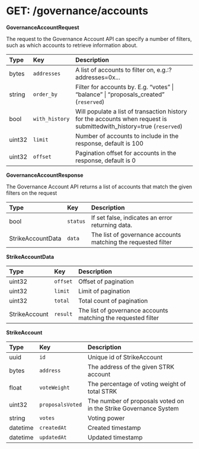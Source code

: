 # GET: /governance/accounts

**GovernanceAccountRequest**

The request to the Governance Account API can specify a number of filters, such as which accounts to retrieve information about.

| Type | Key | Description |
| :--- | :--- | :--- |
| bytes | `addresses` | A list of accounts to filter on, e.g.:?addresses=0x... |
| string | `order_by` | Filter for accounts by. E.g. “votes” \| “balance” \| “proposals\_created” \(`reserved`\) |
| bool | `with_history` | Will populate a list of transaction history for the accounts when request is submittedwith\_history=true \(`reserved`\) |
| uint32 | `limit` | Number of accounts to include in the response, default is 100 |
| uint32 | `offset` | Pagination offset for accounts in the response, default is 0 |

**GovernanceAccountResponse**

The Governance Account API returns a list of accounts that match the given filters on the request

| Type | Key | Description |
| :--- | :--- | :--- |
| bool | `status` | If set false, indicates an error returning data. |
| StrikeAccountData | `data` | The list of governance accounts matching the requested filter |

**StrikeAccountData**

| **Type** | Key | Description |
| :--- | :--- | :--- |
| uint32 | `offset` | Offset of pagination |
| uint32 | `limit` | Limit of pagination |
| uint32 | `total` | Total count of pagination |
| StrikeAccount | `result` | The list of governance accounts matching the requested filter |

**StrikeAccount**

| Type | Key | Description |
| :--- | :--- | :--- |
| uuid | `id` | Unique id of StrikeAccount |
| bytes | `address` | The address of the given STRK account |
| float | `voteWeight` | The percentage of voting weight of total STRK |
| uint32 | `proposalsVoted` | The number of proposals voted on in the Strike Governance System |
| string | `votes` | Voting power |
| datetime | `createdAt` | Created timestamp |
| datetime | `updatedAt` | Updated timestamp |


